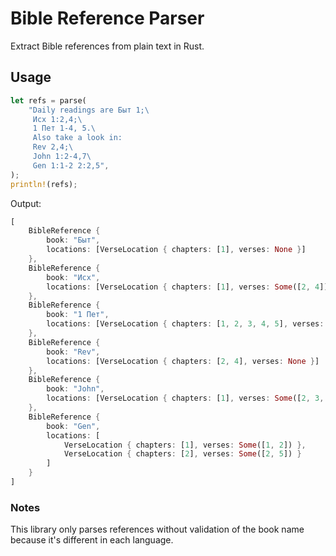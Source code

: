 # Bible Reference Parser
Extract Bible references from plain text in Rust.

## Usage

```rust
let refs = parse(
    "Daily readings are Быт 1;\
     Исх 1:2,4;\
     1 Пет 1-4, 5.\
     Also take a look in:
     Rev 2,4;\
     John 1:2-4,7\
     Gen 1:1-2 2:2,5",
);
println!(refs);
```

Output:

```rust
[
    BibleReference {
        book: "Быт",
        locations: [VerseLocation { chapters: [1], verses: None }]
    },
    BibleReference {
        book: "Исх",
        locations: [VerseLocation { chapters: [1], verses: Some([2, 4]) }]
    },
    BibleReference {
        book: "1 Пет",
        locations: [VerseLocation { chapters: [1, 2, 3, 4, 5], verses: None }]
    },
    BibleReference {
        book: "Rev",
        locations: [VerseLocation { chapters: [2, 4], verses: None }]
    },
    BibleReference {
        book: "John",
        locations: [VerseLocation { chapters: [1], verses: Some([2, 3, 4, 7]) }]
    },
    BibleReference {
        book: "Gen",
        locations: [
            VerseLocation { chapters: [1], verses: Some([1, 2]) },
            VerseLocation { chapters: [2], verses: Some([2, 5]) }
        ]
    }
]
```

### Notes

This library only parses references without validation of the book name because it's different in each language.
